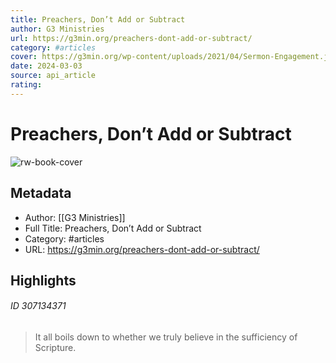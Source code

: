 ```yaml
---
title: Preachers, Don’t Add or Subtract
author: G3 Ministries
url: https://g3min.org/preachers-dont-add-or-subtract/
category: #articles
cover: https://g3min.org/wp-content/uploads/2021/04/Sermon-Engagement.jpeg
date: 2024-03-03
source: api_article
rating:
---
```

# Preachers, Don’t Add or Subtract

![rw-book-cover](https://g3min.org/wp-content/uploads/2021/04/Sermon-Engagement.jpeg)

## Metadata
- Author: [[G3 Ministries]]
- Full Title: Preachers, Don’t Add or Subtract
- Category: #articles
- URL: https://g3min.org/preachers-dont-add-or-subtract/

## Highlights
###### ID 307134371
> It all boils down to whether we truly believe in the sufficiency of Scripture.
    

